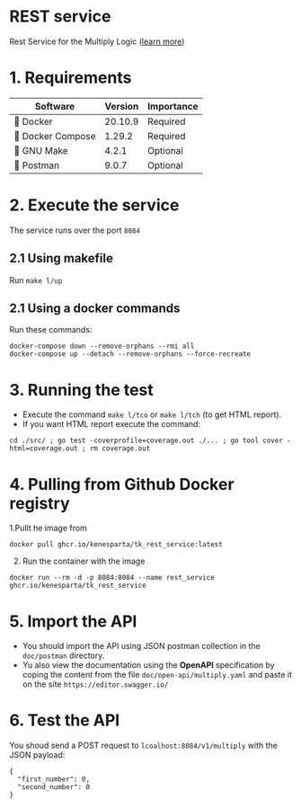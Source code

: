 # REST service

Rest Service for the Multiply Logic ([learn more](https://github.com/kenesparta/multiplyLogic))

# 1. Requirements

| Software         | Version | Importance                   |
| ---------------- | ------- | ---------------------------- |
| 🐳 Docker         | 20.10.9 | Required                     |
| 🐙 Docker Compose | 1.29.2  | Required                     |
| 🐃 GNU Make       | 4.2.1   | Optional                     |
| ‍🚀 Postman        | 9.0.7   | Optional                     |

# 2. Execute the service

The service runs over the port `8084`

## 2.1 Using makefile

Run `make l/up`

## 2.1 Using a docker commands

Run these commands:

```shell
docker-compose down --remove-orphans --rmi all
docker-compose up --detach --remove-orphans --force-recreate
```

# 3. Running the test

- Execute the command `make l/tco` or `make l/tch` (to get HTML report).
- If you want HTML report execute the command:

```shell
cd ./src/ ; go test -coverprofile=coverage.out ./... ; go tool cover -html=coverage.out ; rm coverage.out
```

# 4. Pulling from Github Docker registry

1.Pullt he image from

```shell
docker pull ghcr.io/kenesparta/tk_rest_service:latest
```

2. Run the container with the image

```shell
docker run --rm -d -p 8084:8084 --name rest_service ghcr.io/kenesparta/tk_rest_service
```

# 5. Import the API

- You should import the API using JSON postman collection in the `doc/postman` directory.
- Yu also view the documentation using the **OpenAPI** specification by coping the content from the
  file `doc/open-api/multiply.yaml` and paste it on the site `https://editor.swagger.io/`

# 6. Test the API

You shoud send a POST request to `lcoalhost:8084/v1/multiply` with the JSON payload:
```shell
{
  "first_number": 0,
  "second_number": 0
}
```